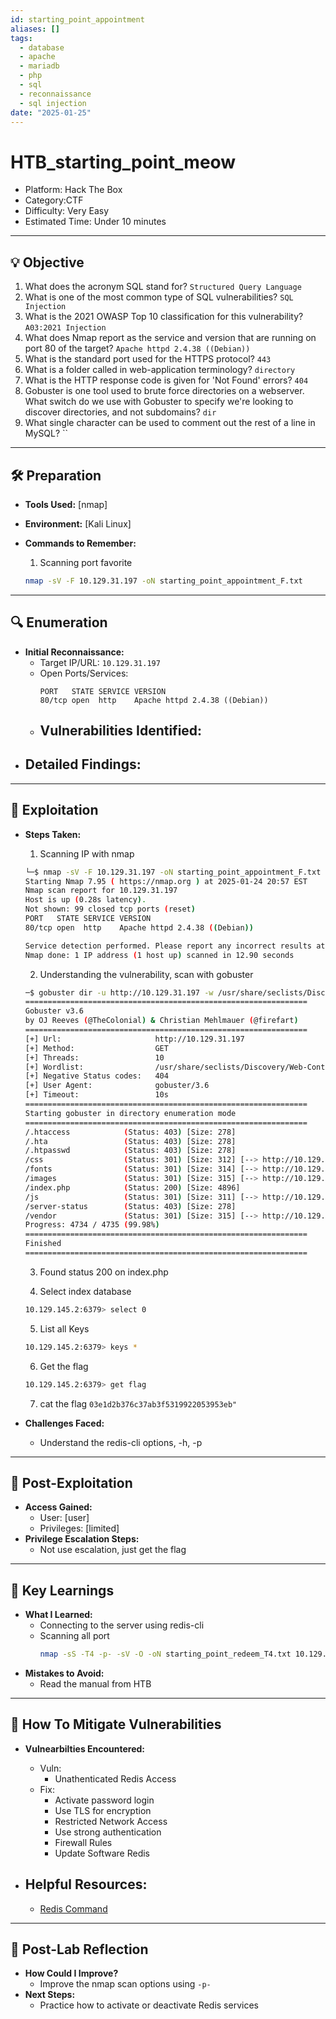```yaml
---
id: starting_point_appointment
aliases: []
tags:
  - database
  - apache
  - mariadb
  - php
  - sql
  - reconnaissance
  - sql injection
date: "2025-01-25"
---
```


# HTB_starting_point_meow

- Platform: Hack The Box
- Category:CTF
- Difficulty: Very Easy
- Estimated Time: Under 10 minutes

---

## 💡 **Objective**

1. What does the acronym SQL stand for? `Structured Query Language`
2. What is one of the most common type of SQL vulnerabilities? `SQL Injection`
3. What is the 2021 OWASP Top 10 classification for this vulnerability? `A03:2021 Injection`
4. What does Nmap report as the service and version that are running on port 80 of the target? `Apache httpd 2.4.38 ((Debian))`
5. What is the standard port used for the HTTPS protocol? `443`
6. What is a folder called in web-application terminology? `directory`
7. What is the HTTP response code is given for 'Not Found' errors? `404`
8. Gobuster is one tool used to brute force directories on a webserver. What switch do we use with Gobuster to specify we're looking to discover directories, and not subdomains? `dir`
9. What single character can be used to comment out the rest of a line in MySQL? ``

---

## 🛠️ **Preparation**

- **Tools Used:** [nmap]
- **Environment:** [Kali Linux]
- **Commands to Remember:**

  1. Scanning port favorite

  ```bash
  nmap -sV -F 10.129.31.197 -oN starting_point_appointment_F.txt
  ```

---

## 🔍 **Enumeration**

- **Initial Reconnaissance:**
  - Target IP/URL: `10.129.31.197`
  - Open Ports/Services:
    ```plaintext
    PORT   STATE SERVICE VERSION
    80/tcp open  http    Apache httpd 2.4.38 ((Debian))
    ```
  - ## Vulnerabilities Identified:
- ## **Detailed Findings:**

---

## 🧩 **Exploitation**

- **Steps Taken:**

  1. Scanning IP with nmap

  ```bash
  └─$ nmap -sV -F 10.129.31.197 -oN starting_point_appointment_F.txt
  Starting Nmap 7.95 ( https://nmap.org ) at 2025-01-24 20:57 EST
  Nmap scan report for 10.129.31.197
  Host is up (0.28s latency).
  Not shown: 99 closed tcp ports (reset)
  PORT   STATE SERVICE VERSION
  80/tcp open  http    Apache httpd 2.4.38 ((Debian))

  Service detection performed. Please report any incorrect results at https://nmap.org/submit/ .
  Nmap done: 1 IP address (1 host up) scanned in 12.90 seconds

  ```

  2. Understanding the vulnerability, scan with gobuster

  ```bash
  ─$ gobuster dir -u http://10.129.31.197 -w /usr/share/seclists/Discovery/Web-Content/common.txt -o ~/Hacking/reports/gobuster_report1.txt
  ===============================================================
  Gobuster v3.6
  by OJ Reeves (@TheColonial) & Christian Mehlmauer (@firefart)
  ===============================================================
  [+] Url:                     http://10.129.31.197
  [+] Method:                  GET
  [+] Threads:                 10
  [+] Wordlist:                /usr/share/seclists/Discovery/Web-Content/common.txt
  [+] Negative Status codes:   404
  [+] User Agent:              gobuster/3.6
  [+] Timeout:                 10s
  ===============================================================
  Starting gobuster in directory enumeration mode
  ===============================================================
  /.htaccess            (Status: 403) [Size: 278]
  /.hta                 (Status: 403) [Size: 278]
  /.htpasswd            (Status: 403) [Size: 278]
  /css                  (Status: 301) [Size: 312] [--> http://10.129.31.197/css/]
  /fonts                (Status: 301) [Size: 314] [--> http://10.129.31.197/fonts/]
  /images               (Status: 301) [Size: 315] [--> http://10.129.31.197/images/]
  /index.php            (Status: 200) [Size: 4896]
  /js                   (Status: 301) [Size: 311] [--> http://10.129.31.197/js/]
  /server-status        (Status: 403) [Size: 278]
  /vendor               (Status: 301) [Size: 315] [--> http://10.129.31.197/vendor/]
  Progress: 4734 / 4735 (99.98%)
  ===============================================================
  Finished
  ===============================================================
  ```

  3. Found status 200 on index.php

  4. Select index database

  ```bash
  10.129.145.2:6379> select 0
  ```

  5. List all Keys

  ```bash
  10.129.145.2:6379> keys *
  ```

  6. Get the flag

  ```bash
  10.129.145.2:6379> get flag
  ```

  7. cat the flag
     `03e1d2b376c37ab3f5319922053953eb"`

- **Challenges Faced:**
  - Understand the redis-cli options, -h, -p

---

## 🚀 **Post-Exploitation**

- **Access Gained:**
  - User: [user]
  - Privileges: [limited]
- **Privilege Escalation Steps:**
  - Not use escalation, just get the flag

---

## 📝 **Key Learnings**

- **What I Learned:**
  - Connecting to the server using redis-cli
  - Scanning all port
    ```bash
    nmap -sS -T4 -p- -sV -O -oN starting_point_redeem_T4.txt 10.129.84.208
    ```
- **Mistakes to Avoid:**
  - Read the manual from HTB

---

## 🔧 **How To Mitigate Vulnerabilities**

- **Vulnearbilties Encountered:**

  - Vuln:
    - Unathenticated Redis Access
  - Fix:
    - Activate password login
    - Use TLS for encryption
    - Restricted Network Access
    - Use strong authentication
    - Firewall Rules
    - Update Software Redis

- ## **Helpful Resources:**
  - [Redis Command](https://redis.io/docs/latest/commands)

---

## 🎯 **Post-Lab Reflection**

- **How Could I Improve?**
  - Improve the nmap scan options using `-p-`
- **Next Steps:**
  - Practice how to activate or deactivate Redis services
